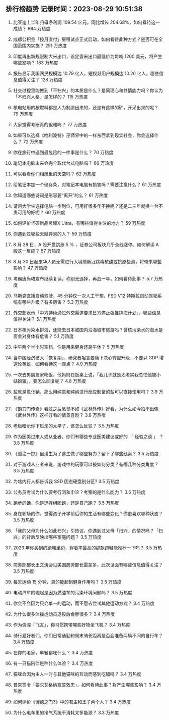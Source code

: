 
## 排行榜趋势 记录时间：2023-08-29 10:51:38
  
  1. 比亚迪上半年归母净利润 109.54 亿元，同比增长 204.68%，如何看待这一成绩？ 964 万热度
    
  2. 成都公积金「按月直付」房租试点正式启动，如何看待此种方式？是否可在全国范围内实施？ 251 万热度
    
  3. 印度再出新规限制大米出口，设定香米出口最低价为每吨 1200 美元，将产生哪些影响？ 183 万热度
    
  4. 报告显示我国网民规模达 10.79 亿人，短视频用户规模达 10.26 亿人，哪些信息值得关注？ 128 万热度
    
  5. 社交过程里能做到「不扫兴」的本质是什么？是同理心和共情能力吗？你认为「不扫兴人格」是怎样的？ 115 万热度
    
  6. 核电站用的核燃料都是人为制造出来的，还是有这样的矿，开采出来的呢？ 79 万热度
    
  7. 大家觉得考研真的很难吗？ 77 万热度
    
  8. 如果可以选择《哈利波特》巫师界中的一样东西拿到现实社会，你会选择什么？ 72 万热度
    
  9. 你在旅行中遇到最危险的一件事是什么？ 70 万热度
    
  10. 笔记本电脑未来会完全取代台式电脑吗？ 66 万热度
    
  11. 可以看看你们相册里的天空吗？ 62 万热度
    
  12. 给笔记本加一个储存条，对笔记本电脑有损害吗？需要注意什么？ 61 万热度
    
  13. 你知道哪些诗词是形容要“离开”的么？ 61 万热度
    
  14. 请问大学生选择电脑一步到位，可用好很多年不换呢？还是二三年就换一台不贵可用的好呢？ 60 万热度
    
  15. 如何评价华硕新品灵耀X Ultra，有哪些值得关注的地方？ 59 万热度
    
  16. 你遇到过哪些天赋异禀的人？ 59 万热度
    
  17. 8 月 28 日，A 股开盘跳涨 5 % ，证券公司板块几乎全线涨停。如何解读 A 股这一反应？ 57 万热度
    
  18. 8 月 30 日起来华人员无需进行入境前新冠病毒核酸或抗原检测，将带来哪些影响？ 47 万热度
    
  19. 考霸唐尚珺宣布继续复读，称别无选择，再战一年，如何看待此事？ 5.7 万热度
    
  20. 马斯克直播自动驾驶，45 分钟仅一次人工干预，FSD V12 特斯拉自动驾驶系统有哪些升级？有多厉害？ 5.3 万热度
    
  21. 外交部表示「中方持续通过外交渠道要求日方停止强推排海计划」，哪些信息值得关注？ 5.1 万热度
    
  22. 日本核污染水排海，还能去日本或国内沿海城市旅游吗？含核污染水的海水是否会对身体有危害？ 5.1 万热度
    
  23. 中午两个半小时空档，你是用来健身还是午休？ 5 万热度
    
  24. 当中国经济驶入「恢复期」，研究者坦言要痛下决心转型升级，不要以 GDP 增速论英雄，如何看待这一观点？ 4.9 万热度
    
  25. 一次去男朋友家吃饭，他妈妈在饭桌上说，「我儿子就是太老实我总怕他被小姑娘骗」，要怎么回复呢？ 4.8 万热度
    
  26. 盐就是氯化钠，那么用纯氯和纯纳进行反应制备的盐可以直接使用吗？ 3.9 万热度
    
  27. 《鹊刀门传奇》看过之后感觉不如《武林外传》好看，为什么如今拍不出像《武林外传》这样好看的情景喜剧？ 3.6 万热度
    
  28. 老板暗示你下班走的太早了，该怎么反驳？ 3.5 万热度
    
  29. 作为医美过来人或从业者，你们有哪些专业医美建议或好的 「 经验之谈 」 ？ 3.5 万热度
    
  30. 《孤注一掷》里潘生为了逃生做了哪些努力？留下了哪些线索？ 3.5 万热度
    
  31. 对于游戏从业者来说，游戏中的玩家可以被如何分类？有哪几种分类角度？ 3.5 万热度
    
  32. 为啥内行人都告诉我 SSD 固态硬盘别分区? 3.5 万热度
    
  33. 公务员考试为什么要考行测和申论？考察的是什么能力？ 3.5 万热度
    
  34. 跑步的话，你是选择组团跑，还是自己跑？ 3.5 万热度
    
  35. 身在职场的你，觉得孩子开学前后你的生活有哪些变化？你更喜欢哪种状态？ 3.5 万热度
    
  36. 「我的父母为什么如此扫兴」引热议，你遇到过父母「扫兴」的情况吗？「扫兴」的背后反映出哪些家庭问题？ 3.5 万热度
    
  37. 2023 年你买到的跑鞋里边，穿着率最高的那款跑鞋能推荐一下吗？ 3.5 万热度
    
  38. 商务部部长王文涛会见美国商务部长雷蒙多，此次见面有哪些信息值得关注？ 3.5 万热度
    
  39. 每天运动 15 分钟，真的能起到健身作用吗？ 3.5 万热度
    
  40. 电动汽车的崛起是因为燃油车的污染环境问题吗？ 3.5 万热度
    
  41. 你会不会因为只会单一的运动，而不愿去尝试其他运动方式？ 3.4 万热度
    
  42. 为什么很多体操运动员退役后会胖很多？ 3.4 万热度
    
  43. 作为资深「飞友」，你习惯携带哪些好物坐飞机？ 3.4 万热度
    
  44. 骑行爱好者们，你们日常通勤和周末骑长距离是否会准备两辆不同的自行车？ 3.4 万热度
    
  45. 在你的老家，早餐都吃什么？ 3.4 万热度
    
  46. 有一只猫陪伴是种什么体验？ 3.4 万热度
    
  47. 猫咪会因为主人一时与其他猫咪的互动而感到吃醋吗？ 3.4 万热度
    
  48. 普京签令「要求瓦格纳宣誓效忠」，如何看待此事？将产生哪些影响？ 3.4 万热度
    
  49. 如何评价《博德之门3》中的君主和王子两个人？ 3.4 万热度
    
  50. 为什么电车里的冷气系统不消耗太多能源？ 3.3 万热度
    